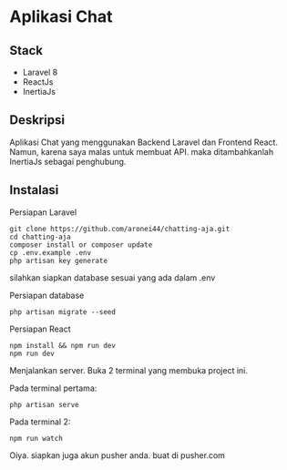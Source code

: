 # Aplikasi Chat

## Stack

- Laravel 8
- ReactJs
- InertiaJs

## Deskripsi

Aplikasi Chat yang menggunakan Backend Laravel dan Frontend React. Namun, karena saya malas untuk membuat API. maka ditambahkanlah InertiaJs sebagai penghubung.

## Instalasi


Persiapan Laravel
~~~
git clone https://github.com/aronei44/chatting-aja.git
cd chatting-aja
composer install or composer update
cp .env.example .env
php artisan key generate
~~~

silahkan siapkan database sesuai yang ada dalam .env

Persiapan database
~~~
php artisan migrate --seed
~~~

Persiapan React
~~~
npm install && npm run dev
npm run dev
~~~

Menjalankan server. Buka 2 terminal yang membuka project ini.

Pada terminal pertama:
~~~
php artisan serve
~~~

Pada terminal 2:
~~~
npm run watch
~~~


Oiya. siapkan juga akun pusher anda. buat di pusher.com
